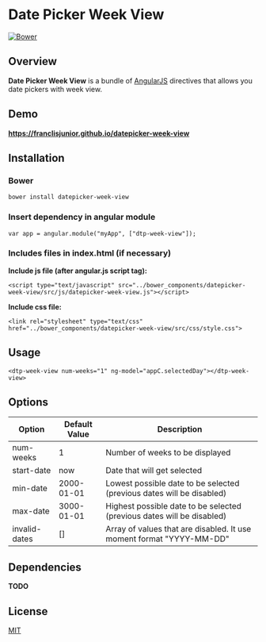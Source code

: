 # Date Picker Week View

[![Bower](https://img.shields.io/bower/v/datepicker-week-view.svg)](http://bower.io/search/?q=datepicker-week-view)

## Overview
**Date Picker Week View** is a bundle of [AngularJS](http://angularjs.org) directives that allows you date pickers with
week view.

## Demo
**https://franclisjunior.github.io/datepicker-week-view**

## Installation
### Bower
````
bower install datepicker-week-view
````

### Insert dependency in angular module
````
var app = angular.module("myApp", ["dtp-week-view"]);
````

### Includes files in index.html (if necessary)

**Include js file (after angular.js script tag):**
````
<script type="text/javascript" src="../bower_components/datepicker-week-view/src/js/datepicker-week-view.js"></script>
````

**Include css file:**
````
<link rel="stylesheet" type="text/css" href="../bower_components/datepicker-week-view/src/css/style.css">
````


## Usage

````
<dtp-week-view num-weeks="1" ng-model="appC.selectedDay"></dtp-week-view>
````


## Options
| Option  | Default Value | Description|
| ------------- | ------------- | ------------------------ |
| num-weeks  | 1  | Number of weeks to be displayed  |
| start-date  | now  | Date that will get selected   |
| min-date  | 2000-01-01  | Lowest possible date to be selected (previous dates will be disabled)   |
| max-date  | 3000-01-01  | Highest possible date to be selected (previous dates will be disabled)  |
| invalid-dates  | []  | Array of values that are disabled. It use moment format "YYYY-MM-DD"       |

## Dependencies
**TODO**


## License
[MIT](LICENSE)
